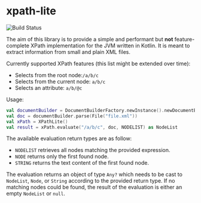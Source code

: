 # xpath-lite
![Build Status](https://travis-ci.org/schmist/xpath-lite.svg?branch=master)

The aim of this library is to provide a simple and performant but **not** feature-complete XPath implementation for the JVM written in Kotlin. It is meant to extract information from small and plain XML files.

Currently supported XPath features (this list might be extended over time):
* Selects from the root node:`/a/b/c`
* Selects from the current node: `a/b/c`
* Selects an attribute: `a/b/@c`

Usage:
```kotlin
val documentBuilder = DocumentBuilderFactory.newInstance().newDocumentBuilder()
val doc = documentBuilder.parse(File("file.xml"))
val xPath = XPathLite()
val result = xPath.evaluate("/a/b/c", doc, NODELIST) as NodeList
```

The available evaluation return types are as follow:
* `NODELIST` retrieves all nodes matching the provided expression.
* `NODE` returns only the first found node.
* `STRING` returns the text content of the first found node.

The evaluation returns an object of type `Any?` which needs to be cast to `NodeList`, `Node`, or `String` according to the provided return type. If no matching nodes could be found, the result of the evaluation is either an empty `NodeList` or `null`.